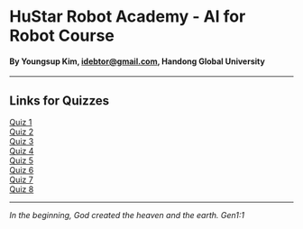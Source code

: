# HuStar Robot Academy - AI for Robot Course

#### By Youngsup Kim, idebtor@gmail.com, Handong Global University
-------------------------------

## Links for Quizzes

  [Quiz 1](https://forms.gle/jHUNTED9A4fRq75z6)   
  [Quiz 2](https://forms.gle/wh6u11F3dCJtjNei6)   
  [Quiz 3](https://forms.gle/53TCeUh18Uf7QsP9A)   
  [Quiz 4](https://forms.gle/8mqRf7GFU7L1EzHy6)  
  [Quiz 5](https://forms.gle/ntdB6N8DMBTFtxkVA)  
  [Quiz 6]()  
  [Quiz 7]()  
  [Quiz 8]()  

------------------------------------------
_In the beginning, God created the heaven and the earth. Gen1:1_
